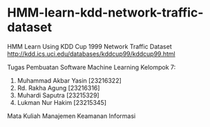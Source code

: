 # HMM-learn-kdd-network-traffic-dataset
HMM Learn Using KDD Cup 1999 Network Traffic Dataset
http://kdd.ics.uci.edu/databases/kddcup99/kddcup99.html

Tugas Pembuatan Software Machine Learning
Kelompok 7:
1. Muhammad Akbar Yasin [23216322]
2. Rd. Rakha Agung [23216316]
3. Muhardi Saputra [23215329]
4. Lukman Nur Hakim [23215345]

Mata Kuliah Manajemen Keamanan Informasi
